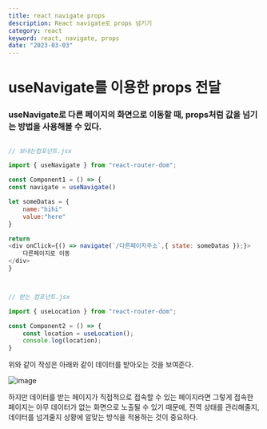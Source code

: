```yaml
---
title: react navigate props
description: React navigate로 props 넘기기
category: react
keyword: react, navigate, props
date: "2023-03-03"
---
```


# useNavigate를 이용한 props 전달

### useNavigate로 다른 페이지의 화면으로 이동할 때, props처럼 값을 넘기는 방법을 사용해볼 수 있다.

```javascript

// 보내는컴포넌트.jsx

import { useNavigate } from "react-router-dom";

const Component1 = () => {
const navigate = useNavigate()

let someDatas = {
	name:"hihi"
    value:"here"
}

return
<div onClick={() => navigate(`/다른페이지주소`,{ state: someDatas });}>
	다른페이지로 이동
</div>
}



// 받는 컴포넌트.jsx

import { useLocation } from "react-router-dom";

const Component2 = () => {
	const location = useLocation();
	console.log(location);
}

```

위와 같이 작성은 아래와 같이 데이터를 받아오는 것을 보여준다.

![image](https://img1.daumcdn.net/thumb/R1280x0/?scode=mtistory2&fname=https%3A%2F%2Fblog.kakaocdn.net%2Fdn%2FedpbW9%2FbtrRGwsRGuz%2FKp5GIecYeABXw1FPbGLdsK%2Fimg.png)

하지만 데이터를 받는 페이지가 직접적으로 접속할 수 있는 페이지라면 그렇게 접속한 페이지는 아무 데이터가 없는 화면으로 노출될 수 있기 때문에, 전역 상태를 관리해줄지, 데이터를 넘겨줄지 상황에 알맞는 방식을 적용하는 것이 중요하다.
